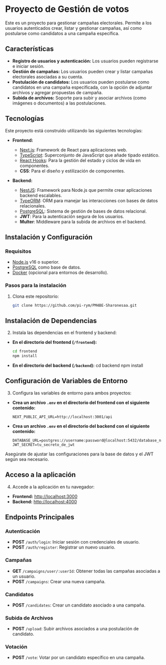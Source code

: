 # Proyecto de Gestión de votos

Este es un proyecto para gestionar campañas electorales. Permite a los usuarios autenticados crear, listar y gestionar campañas, así como postularse como candidatos a una campaña específica.

## Características

- **Registro de usuarios y autenticación:** Los usuarios pueden registrarse e iniciar sesión.
- **Gestión de campañas:** Los usuarios pueden crear y listar campañas electorales asociadas a su cuenta.
- **Postulación de candidatos:** Los usuarios pueden postularse como candidatos en una campaña especificada, con la opción de adjuntar archivos y agregar propuestas de campaña.
- **Subida de archivos:** Soporte para subir y asociar archivos (como imágenes o documentos) a las postulaciones.

## Tecnologías

Este proyecto está construido utilizando las siguientes tecnologías:

- **Frontend:**
  - [Next.js](https://nextjs.org/): Framework de React para aplicaciones web.
  - [TypeScript](https://www.typescriptlang.org/): Superconjunto de JavaScript que añade tipado estático.
  - [React Hooks](https://reactjs.org/docs/hooks-intro.html): Para la gestión del estado y ciclos de vida en componentes.
  - **CSS**: Para el diseño y estilización de componentes.

- **Backend:**
  - [NestJS](https://nestjs.com/): Framework para Node.js que permite crear aplicaciones backend escalables.
  - [TypeORM](https://typeorm.io/): ORM para manejar las interacciones con bases de datos relacionales.
  - [PostgreSQL](https://www.postgresql.org/): Sistema de gestión de bases de datos relacional.
  - **JWT**: Para la autenticación segura de los usuarios.
  - **Multer**: Middleware para la subida de archivos en el backend.

## Instalación y Configuración

### Requisitos

- [Node.js](https://nodejs.org/) v16 o superior.
- [PostgreSQL](https://www.postgresql.org/) como base de datos.
- [Docker](https://www.docker.com/) (opcional para entornos de desarrollo).

### Pasos para la instalación

1. Clona este repositorio:

   ```bash
   git clone https://github.com/pi-rym/PM4BE-Sharonesaa.git
## Instalación de Dependencias

2. Instala las dependencias en el frontend y backend:

- **En el directorio del frontend (`/frontend`):**

  ```bash
  cd frontend
  npm install

- **En el directorio del backend (`/backend`):** 
  cd backend
  npm install

## Configuración de Variables de Entorno

3. Configura las variables de entorno para ambos proyectos:

- **Crea un archivo `.env` en el directorio del frontend con el siguiente contenido:**

   ```env
   NEXT_PUBLIC_API_URL=http://localhost:3001/api

- **Crea un archivo `.env` en el directorio del backend con el siguiente contenido:**

   ```env
  DATABASE_URL=postgres://username:password@localhost:5432/database_name
  JWT_SECRET=tu_secreto_de_jwt

Asegúrate de ajustar las configuraciones para la base de datos y el JWT según sea necesario.

## Acceso a la aplicación

4. Accede a la aplicación en tu navegador:

- **Frontend:** [http://localhost:3000](http://localhost:3000)
- **Backend:** [http://localhost:4000](http://localhost:4000)

## Endpoints Principales

### Autenticación
- **POST** `/auth/login`: Iniciar sesión con credenciales de usuario.
- **POST** `/auth/register`: Registrar un nuevo usuario.

### Campañas
- **GET** `/campaigns/user/:userId`: Obtener todas las campañas asociadas a un usuario.
- **POST** `/campaigns`: Crear una nueva campaña.

### Candidatos
- **POST** `/candidates`: Crear un candidato asociado a una campaña.

### Subida de Archivos
- **POST** `/upload`: Subir archivos asociados a una postulación de candidato.

### Votación
- **POST** `/vote`: Votar por un candidato específico en una campaña.
